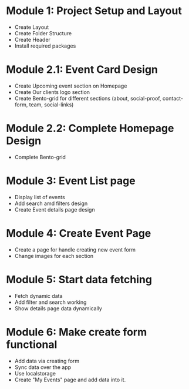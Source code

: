 # Module 1: Project Setup and Layout

- Create Layout
- Create Folder Structure
- Create Header
- Install required packages

# Module 2.1: Event Card Design

- Create Upcoming event section on Homepage
- Create Our clients logo section
- Create Bento-grid for different sections (about, social-proof, contact-form, team, social-links)

# Module 2.2: Complete Homepage Design

- Complete Bento-grid

# Module 3: Event List page

- Display list of events
- Add search amd filters design
- Create Event details page design

# Module 4: Create Event Page

- Create a page for handle creating new event form
- Change images for each section

# Module 5: Start data fetching

- Fetch dynamic data
- Add filter and search working
- Show details page data dynamically

# Module 6: Make create form functional

- Add data via creating form
- Sync data over the app
- Use localstorage
- Create "My Events" page and add data into it.
